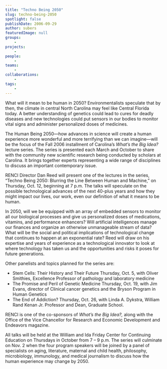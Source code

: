 ```yaml
---
title: "Techno Being 2050"
slug: techno-being-2050
spotlight: false
publishDate: 2006-09-29
author: subers
featuredImage: null
groups:
    - 
projects:
    - 
people:
    - 
teams: 
    - 
collaborations:
    - 
tags:
    - 
---
```

What will it mean to be human in 2050? Environmentalists speculate that by then, the climate in central North Carolina may feel like Central Florida today. A better understanding of genetics could lead to cures for deadly diseases and new technologies could put sensors in our bodies to monitor vital signs and administer personalized doses of medicines.<!--more-->

The Human Being 2050—how advances in science will create a human experience more wonderful and more terrifying than we can imagine—will be the focus of the Fall 2006 installment of Carolina’s <em>What’s the Big Idea? </em> lecture series. The series is presented each March and October to share with the community new scientific research being conducted by scholars at Carolina. It brings together experts representing a wide range of disciplines to discuss an important contemporary issue.

RENCI Director Dan Reed will present one of the lectures in the series, “Techno Being 2050: Blurring the Line Between Human and Machine,” on Thursday, Oct. 12, beginning at 7 p.m. The talks will speculate on the possible technological advances of the next 40-plus years and how they might impact our lives, our work, even our definition of what it means to be human.

In 2050, will we be equipped with an array of embedded sensors to monitor all our biological processes and give us personalized doses of medications, vitamins, and performance enhancers? Will artificial intelligences manage our finances and organize an otherwise unmanageable stream of data? What will be the social and political implications of technological change that continues to happen at an exponential rate? Reed will draw on his expertise and years of experience as a technological innovator to look at where technology has taken us and the opportunities and risks it poses for future generations.

Other panelists and topics planned for the series are:
<ul>
	<li>Stem Cells: Their History and Their Future
Thursday, Oct. 5, with Oliver Smithies, Excellence Professor of pathology and laboratory medicine</li>
	<li>The Promise and Peril of Genetic Medicine
Thursday, Oct. 19, with Jim Evans, director of Clinical cancer genetics and the Bryson Program in Human Genetics</li>
	<li>The End of Addiction?
Thursday, Oct. 26, with Linda A. Dykstra, William Rand Kenan Jr. Professor and Dean, Graduate School.</li>
</ul>
RENCI is one of the co-sponsors of <em>What’s the Big Idea?,</em> along with the Office of the Vice Chancellor for Research and Economic Development and Endeavors magazine.

All talks will be held at the William and Ida Friday Center for Continuing Education on Thursdays in October from 7 – 9 p.m. The series will culminate on Nov. 2 when the four program speakers will be joined by a panel of specialists on aging, literature, maternal and child health, philosophy, microbiology, immunology, and medical journalism to discuss how the human experience may change by 2050.
